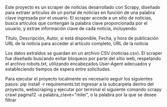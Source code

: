 Este proyecto es un scraper de noticias desarrollado con Scrapy, diseñado para extraer artículos de un portal de noticias en función de una palabra clave ingresada por el usuario.
El scraper accede a un sitio de noticias, busca artículos que contengan la palabra clave proporcionada por el usuario, y extrae información clave de cada noticia, incluyendo:

Título,
Descripción,
Autor, si está disponible,
Fecha, y hora de publicación
URL de la noticia para acceder al artículo completo,
URL de la noticia

Los datos extraídos se guardan en un archivo CSV (noticias.csv).
El scraper fue diseñado buscando evitar bloqueos por parte del sitio web, respetando el archivo robots.txt, utilizando encabezados User-Agent adecuados y estableciendo tiempos de espera entre solicitudes.

Para ejecutar el proyecto localmente es necesario seguir los siguientes pasos:
pip install -r requirements.txt
ingresar a la subcarpeta dentro del proyecto, webscraping y ejecutar por terminal el siguiente comando
scrapy crawl pagina12 -a palabra_clave="milei", o la palabra por la que se desee filtrar
